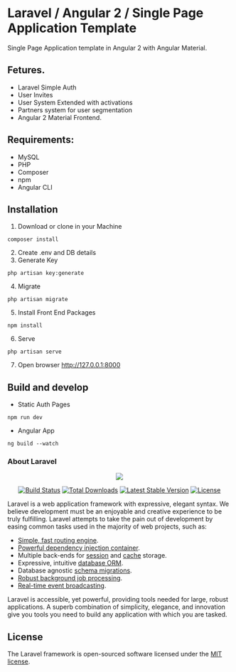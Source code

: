 
# Laravel / Angular 2 / Single Page Application Template

Single Page Application template in Angular 2 with Angular Material.

## Fetures.
- Laravel Simple Auth
- User Invites 
- User System Extended with activations
- Partners system for user segmentation
- Angular 2 Material Frontend.

## Requirements:
- MySQL
- PHP 
- Composer
- npm
- Angular CLI

## Installation
1.  Download or clone in your Machine
```
composer install
```
2. Create .env and DB details
3. Generate Key
```
php artisan key:generate
```
4. Migrate
```
php artisan migrate
```
5. Install Front End Packages
```
npm install
```
6. Serve
 ```
php artisan serve
```
7. Open browser http://127.0.0.1:8000

## Build and develop
- Static Auth Pages
```
npm run dev
 ```
- Angular App
```
ng build --watch
 ```

### About Laravel

<p align="center"><img src="https://laravel.com/assets/img/components/lo	go-laravel.svg"></p>

<p align="center">
<a href="https://travis-ci.org/laravel/framework"><img src="https://travis-ci.org/laravel/framework.svg" alt="Build Status"></a>
<a href="https://packagist.org/packages/laravel/framework"><img src="https://poser.pugx.org/laravel/framework/d/total.svg" alt="Total Downloads"></a>
<a href="https://packagist.org/packages/laravel/framework"><img src="https://poser.pugx.org/laravel/framework/v/stable.svg" alt="Latest Stable Version"></a>
<a href="https://packagist.org/packages/laravel/framework"><img src="https://poser.pugx.org/laravel/framework/license.svg" alt="License"></a>
</p>


Laravel is a web application framework with expressive, elegant syntax. We believe development must be an enjoyable and creative experience to be truly fulfilling. Laravel attempts to take the pain out of development by easing common tasks used in the majority of web projects, such as:

- [Simple, fast routing engine](https://laravel.com/docs/routing).
- [Powerful dependency injection container](https://laravel.com/docs/container).
- Multiple back-ends for [session](https://laravel.com/docs/session) and [cache](https://laravel.com/docs/cache) storage.
- Expressive, intuitive [database ORM](https://laravel.com/docs/eloquent).
- Database agnostic [schema migrations](https://laravel.com/docs/migrations).
- [Robust background job processing](https://laravel.com/docs/queues).
- [Real-time event broadcasting](https://laravel.com/docs/broadcasting).

Laravel is accessible, yet powerful, providing tools needed for large, robust applications. A superb combination of simplicity, elegance, and innovation give you tools you need to build any application with which you are tasked.


## License

The Laravel framework is open-sourced software licensed under the [MIT license](http://opensource.org/licenses/MIT).
